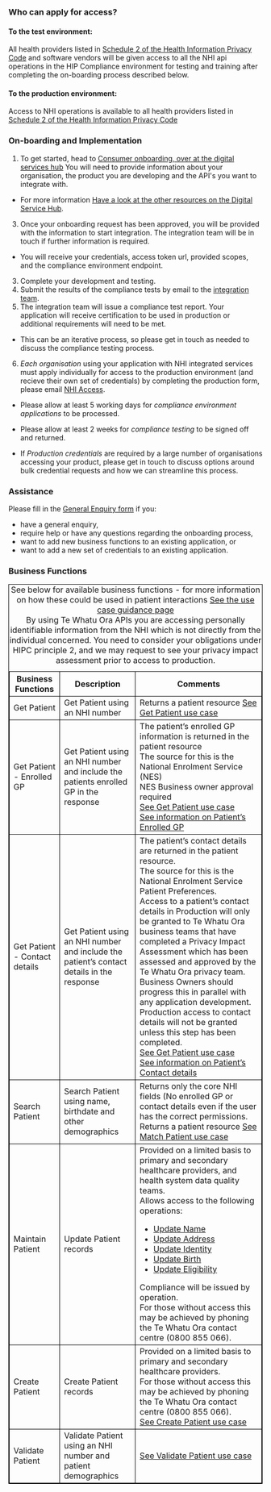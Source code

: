 ### Who can apply for access?

#### To the test environment:
All health providers listed in [Schedule 2 of the Health Information Privacy Code](https://privacy.org.nz/privacy-act-2020/codes-of-practice/hipc2020/) and software vendors will be given access to all the NHI api operations in the HIP Compliance environment for testing and training after completing the on-boarding process described below.


#### To the production environment:
Access to NHI operations is available to all health providers listed in [Schedule 2 of the Health Information Privacy Code](https://privacy.org.nz/privacy-act-2020/codes-of-practice/hipc2020/)


### On-boarding and Implementation

1. To get started, head to [Consumer onboarding, over at the digital services hub](https://www.tewhatuora.govt.nz/health-services-and-programmes/digital-health/digital-services-hub/consumer-onboarding/) You will need to provide information about your organisation, the product you are developing and the API's you want to integrate with.
  * For more information [Have a look at the other resources on the Digital Service Hub](https://www.tewhatuora.govt.nz/health-services-and-programmes/digital-health/digital-services-hub/).
3. Once your onboarding request has been approved, you will be provided with the information to start integration. The integration team will be in touch if further information is required.
  * You will receive your credentials, access token url, provided scopes, and the compliance environment endpoint.
3. Complete your development and testing.
4. Submit the results of the compliance tests by email to the [integration team](mailto:integration@tewhatuora.govt.nz).
5. The integration team will issue a compliance test report. Your application will receive certification to be used in production or additional requirements will need to be met.
  * This can be an iterative process, so please get in touch as needed to discuss the compliance testing process.
6. _Each organisation_ using your application with NHI integrated services must apply individually for access to the production environment (and recieve their own set of credentials) by completing the production form, please email [NHI Access](mailto:nhi_access@health.govt.nz).

* Please allow at least 5 working days for _compliance environment applications_ to be processed.

* Please allow at least 2 weeks for _compliance testing_ to be signed off and returned.

* If _Production credentials_ are required by a large number of organisations accessing your product, please get in touch to discuss options around bulk credential requests and how we can streamline this process.


### Assistance

Please fill in the [General Enquiry form](https://mohapis.atlassian.net/servicedesk/customer/portal/3/group/11/create/36) if you:
* have a general enquiry,
* require help or have any questions regarding the onboarding process,
* want to add new business functions to an existing application, or
* want to add a new set of credentials to an existing application.


<h3>Business Functions</h3>
<table>
<style>
table, th, td {
  border: 1px solid black;
  border-collapse: collapse;
}
</style>
<caption>See below for available business functions - for more information on how these could be used in patient interactions <a href="guidance.html">See the use case guidance page</a> <br /> By using Te Whatu Ora APIs you are accessing personally identifiable information from the NHI which is not directly from the individual concerned. You need to consider your obligations under HIPC principle 2, and we may request to see your privacy impact assessment prior to access to production. </caption>
<tr><th>Business Functions</th>
<th>Description</th>
<th>Comments</th></tr>

<tr><td>Get Patient</td>
<td>Get Patient using an NHI number </td>
<td>Returns a patient resource <a href="getPatient.html">See Get Patient use case</a></td></tr>

<tr><td>Get Patient - Enrolled GP</td>
<td>Get Patient using an NHI number and include the patients enrolled GP in the response</td>
<td>The patient’s enrolled GP information is returned in the patient resource <br />
The source for this is the National Enrolment Service (NES) <br />
NES Business owner approval required <br />
 <a href="getPatient.html">See Get Patient use case</a> <br />
 <a href="StructureDefinition-NhiPatient.html#patients-enrolled-general-practice">See information on Patient’s Enrolled GP</a> </td></tr>

<tr><td>Get Patient - Contact details</td>
<td>Get Patient using an NHI number and include the patient’s contact details in the response</td>
<td>The patient’s contact details are returned in the patient resource. <br />
The source for this is the National Enrolment Service Patient Preferences. <br />
Access to a patient’s contact details in Production will only be granted to Te Whatu Ora business teams that have completed a Privacy Impact Assessment which has been assessed and approved by the Te Whatu Ora privacy team.
Business Owners should progress this in parallel with any application development. Production access to contact details will not be granted unless this step has been completed.<br />
 <a href="getPatient.html">See Get Patient use case</a> <br />
 <a href="StructureDefinition-NhiPatient.html#patients-contact-details">See information on Patient’s Contact details</a> </td></tr>

<tr><td>Search Patient</td>
<td>Search Patient using name, birthdate and other demographics</td>
<td>Returns only the core NHI fields (No enrolled GP or contact details even if the user has the correct permissions. <br /> Returns a patient resource <a href="matchPatient.html">See Match Patient use case</a></td></tr>

<tr><td>Maintain Patient</td>
<td>Update Patient records</td>
<td>Provided on a limited basis to primary and secondary healthcare providers, and health system data quality teams. <br /> Allows access to the following operations:
<ul>
 <li> <a href="updateName.html">Update Name</a> </li>
 <li> <a href="updateAddress.html">Update Address</a> </li>
 <li> <a href="updateIdentity.html">Update Identity</a> </li>
 <li> <a href="updateBirth.html">Update Birth</a> </li>
 <li> <a href="updateEligibility.html">Update Eligibility</a> </li>
</ul>
Compliance will be issued by operation. <br />
For those without access this may be achieved by phoning the Te Whatu Ora contact centre (0800 855 066).</td></tr>

<tr><td>Create Patient</td>
<td> Create Patient records </td>
<td>Provided on a limited basis to primary and secondary healthcare providers. <br />
For those without access this may be achieved by phoning the Te Whatu Ora contact centre (0800 855 066). <br />
<a href="createPatient.html">See Create Patient use case</a></td></tr>

<tr><td>Validate  Patient</td>
<td> Validate Patient using an NHI number and patient demographics </td>
<td><a href="validatePatient.html">See Validate Patient use case</a></td></tr>
</table>
